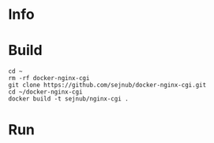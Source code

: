 # Info

# Build

````
cd ~
rm -rf docker-nginx-cgi
git clone https://github.com/sejnub/docker-nginx-cgi.git
cd ~/docker-nginx-cgi 
docker build -t sejnub/nginx-cgi .
````


# Run

